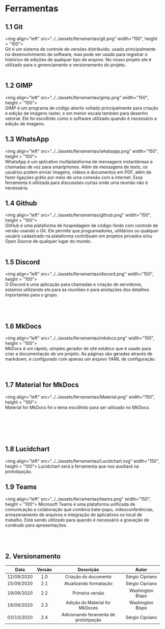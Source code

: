 # Ferramentas

## 1.1 Git
<img align="left" src="../../assets/ferramentas/git.png" width="150", height = "100">	
Git é um sistema de controle de versões distribuído, usado principalmente no desenvolvimento de software, mas pode ser usado para registrar o histórico de edições de qualquer tipo de arquivo. No nosso projeto ele é utilizado para o gerenciamento e versionamento do projeto.<br><br>


## 1.2 GIMP
<img align="left" src="../../assets/ferramentas/gimp.png" width="150", height = "100">	
GIMP é um programa de código aberto voltado principalmente para criação e edição de imagens raster, e em menor escala também para desenho vetorial. Ele foi escolhido como o software utilizado quando é necessário a edição de imagens.


## 1.3 WhatsApp
<img align="left" src="../../assets/ferramentas/whatsapp.png" width="150", height = "100">	
WhatsApp é um aplicativo multiplataforma de mensagens instantâneas e chamadas de voz para smartphones. Além de mensagens de texto, os usuários podem enviar imagens, vídeos e documentos em PDF, além de fazer ligações grátis por meio de uma conexão com a internet. Essa ferramenta é utilizada para discussões curtas onde uma reunião não é necessária.


## 1.4 Github
<img align="left" src="../../assets/ferramentas/github.png" width="150", height = "100">	
GitHub é uma plataforma de hospedagem de código-fonte com controle de versão usando o Git. Ele permite que programadores, utilitários ou qualquer usuário cadastrado na plataforma contribuam em projetos privados e/ou Open Source de qualquer lugar do mundo. ⠀⠀⠀⠀⠀⠀⠀⠀⠀⠀⠀ ⠀⠀⠀⠀⠀⠀⠀ ⠀⠀ ⠀⠀⠀⠀⠀⠀  ⠀⠀⠀⠀⠀⠀⠀ ⠀⠀⠀⠀⠀⠀⠀


## 1.5 Discord
<img align="left" src="../../assets/ferramentas/discord.png" width="150", height = "100">	
O Discord é uma aplicação para chamadas e criação de servidores, estamos utilizando ele para as reuniões e para anotações dos detalhes importantes para o grupo.⠀⠀⠀⠀⠀⠀⠀ ⠀⠀ ⠀⠀⠀⠀⠀⠀  ⠀⠀⠀⠀⠀⠀⠀ ⠀⠀⠀⠀⠀⠀⠀⠀⠀⠀⠀⠀⠀⠀ ⠀⠀ ⠀⠀⠀⠀⠀⠀  ⠀⠀⠀⠀⠀⠀⠀ ⠀⠀⠀⠀⠀⠀⠀⠀⠀⠀⠀⠀⠀⠀ ⠀⠀ ⠀⠀⠀⠀⠀⠀  ⠀⠀⠀⠀⠀⠀⠀ ⠀⠀⠀⠀⠀⠀⠀⠀⠀⠀⠀⠀⠀⠀ ⠀⠀ ⠀⠀⠀⠀⠀⠀  ⠀⠀⠀⠀⠀⠀⠀ ⠀⠀⠀⠀⠀⠀⠀

## 1.6 MkDocs
<img align="left" src="../../assets/ferramentas/mkdocs.png" width="150", height = "100">	
MkDocs é um rápido, simples gerador de site estático que é usado para criar a documentação de um projeto. As páginas são geradas através de markdown, e configurado com apenas um arquivo YAML de configuração.<br><br><br>


## 1.7 Material for MkDocs
<img align="left" src="../../assets/ferramentas/Material.png" width="150", height = "100">	
Material for MkDocs foi o tema escolhido para ser utilizado no MkDocs.<br><br><br><br><br><br>


## 1.8 Lucidchart
<img align="left" src="../../assets/ferramentas/Lucidchart.svg" width="150", height = "100">
Lucidchart será a ferramenta que nos auxiliará na prototipação.


## 1.9 Teams
<img align="left" src="../../assets/ferramentas/teams.png" width="150", height = "100">	
Microsoft Teams é uma plataforma unificada de comunicação e colaboração que combina bate-papo, videoconferências, armazenamento de arquivos e integração de aplicativos no local de trabalho. Está sendo utilizado para quando é necessário a gravação de contéudo para apresentações.<br><br><br><br>


## 2. Versionamento

|Data|Versão|Descrição|Autor|
|:-:|:-:|:-:|:-:|
|12/09/2020|1.0|Criação do documento|Sérgio Cipriano|
|15/09/2020|2.1|Atualizando formatação|Sérgio Cipriano|
|19/09/2020|2.2|Primeira versão| Washington Bispo|
|19/09/2020|2.3|Adição do Material for MkDoces| Washington Bispo|
|03/10/2020|2.4|Adicionando feramenta de prototipação|Sérgio Cipriano|
